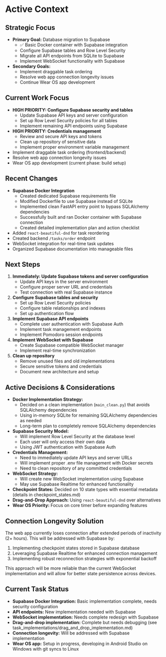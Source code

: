 # Active Context

## Strategic Focus

-   **Primary Goal:** Database migration to Supabase
    -   ✅ Basic Docker container with Supabase integration 
    -   Configure Supabase tables and Row Level Security
    -   Migrate all API endpoints from SQLite to Supabase
    -   Implement WebSocket functionality with Supabase
-   **Secondary Goals:**
    -   Implement draggable task ordering
    -   Resolve web app connection longevity issues
    -   Continue Wear OS app development

## Current Work Focus

-   **HIGH PRIORITY: Configure Supabase security and tables**
    -   Update Supabase API keys and server configuration
    -   Set up Row Level Security policies for all tables
    -   Implement remaining API endpoints using Supabase
-   **HIGH PRIORITY: Credentials management**
    -   Review and secure API keys and tokens
    -   Clean up repository of sensitive data
    -   Implement proper environment variable management
-   Implement draggable task ordering (frontend/backend)
-   Resolve web app connection longevity issues
-   Wear OS app development (current phase: build setup)

## Recent Changes

-   **Supabase Docker Integration**
    -   Created dedicated Supabase requirements file
    -   Modified Dockerfile to use Supabase instead of SQLite
    -   Implemented clean FastAPI entry point to bypass SQLAlchemy dependencies
    -   Successfully built and ran Docker container with Supabase connection
    -   Created detailed implementation plan and action checklist
-   Added `react-beautiful-dnd` for task reordering
-   Created backend `/tasks/order` endpoint
-   WebSocket integration for real-time task updates
-   Organized Supabase documentation into manageable files

## Next Steps

1.  **Immediately: Update Supabase tokens and server configuration**
    -   Update API keys in the server environment
    -   Configure proper server URL and credentials
    -   Test connection with real Supabase instance
2.  **Configure Supabase tables and security**
    -   Set up Row Level Security policies
    -   Configure table relationships and indexes
    -   Set up authentication flow
3.  **Implement Supabase API endpoints**
    -   Complete user authentication with Supabase Auth
    -   Implement task management endpoints
    -   Implement Pomodoro session endpoints
4.  **Implement WebSocket with Supabase**
    -   Create Supabase compatible WebSocket manager
    -   Implement real-time synchronization
5.  **Clean up repository**
    -   Remove unused files and old implementations
    -   Secure sensitive tokens and credentials
    -   Document new architecture and setup

## Active Decisions & Considerations

-   **Docker Implementation Strategy:** 
    -   Decided on a clean implementation (`main_clean.py`) that avoids SQLAlchemy dependencies
    -   Using in-memory SQLite for remaining SQLAlchemy dependencies as needed
    -   Long-term plan to completely remove SQLAlchemy dependencies
-   **Supabase Security Model:**
    -   Will implement Row Level Security at the database level
    -   Each user will only access their own data
    -   Using JWT authentication with Supabase Auth
-   **Credentials Management:**
    -   Need to immediately update API keys and server URLs
    -   Will implement proper .env file management with Docker secrets
    -   Need to clean repository of any committed credentials
-   **WebSocket Strategy:**
    -   Will create new WebSocket implementation using Supabase
    -   May use Supabase Realtime for enhanced functionality
-   **Checkpoint States:** Decided on 10 state types with essential metadata (details in checkpoint_states.md)
-   **Drag-and-Drop Approach:** Using `react-beautiful-dnd` over alternatives
-   **Wear OS Priority:** Focus on core timer before expanding features

## Connection Longevity Solution

The web app currently loses connection after extended periods of inactivity (2+ hours). This will be addressed with Supabase by:

1.  Implementing checkpoint states stored in Supabase database
2.  Leveraging Supabase Realtime for enhanced connection management
3.  Implementing robust reconnection strategies with exponential backoff

This approach will be more reliable than the current WebSocket implementation and will allow for better state persistence across devices.

## Current Task Status

-   **Supabase Docker Integration:** Basic implementation complete, needs security configuration
-   **API endpoints:** New implementation needed with Supabase
-   **WebSocket implementation:** Needs complete redesign with Supabase
-   **Drag-and-drop implementation:** Complete but needs debugging (see task_implementations/drag_and_drop_implementation.md)
-   **Connection longevity:** Will be addressed with Supabase implementation
-   **Wear OS app:** Setup in progress, developing in Android Studio on Windows with git syncs to Linux
